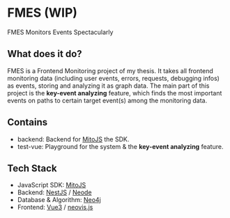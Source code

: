 # FMES (WIP)
FMES Monitors Events Spectacularly

## What does it do?
FMES is a Frontend Monitoring project of my thesis. It takes all frontend monitoring data (including user events, errors, requests, debugging infos) as events, storing and analyzing it as graph data.
The main part of this project is the **key-event analyzing** feature, which finds the most important events on paths to certain target event(s) among the monitoring data. 

## Contains
- backend: Backend for [MitoJS](https://github.com/mitojs/mitojs) the SDK.
- test-vue: Playground for the system & the **key-event analyzing** feature. 

## Tech Stack
- JavaScript SDK: [MitoJS](https://github.com/mitojs/mitojs)
- Backend: [NestJS](https://github.com/nestjs/nest) / [Neode](https://github.com/adam-cowley/neode)
- Database & Algorithm: [Neo4j](https://github.com/neo4j/neo4j)
- Frontend: [Vue3](https://github.com/vuejs/vue) / [neovis.js](https://github.com/neo4j-contrib/neovis.js)
